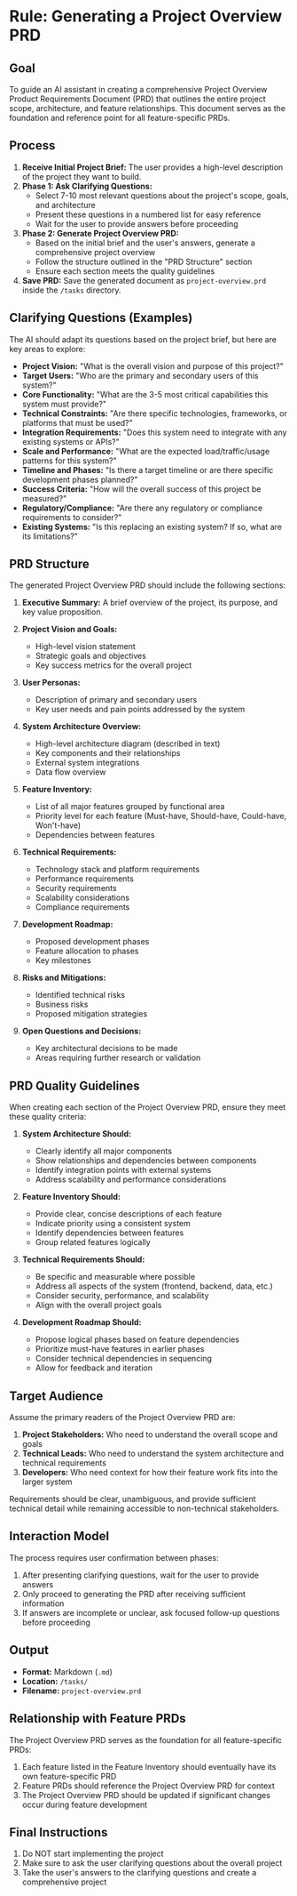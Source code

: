 # Rule: Generating a Project Overview PRD

## Goal

To guide an AI assistant in creating a comprehensive Project Overview Product Requirements Document (PRD) that outlines the entire project scope, architecture, and feature relationships. This document serves as the foundation and reference point for all feature-specific PRDs.

## Process

1. **Receive Initial Project Brief:** The user provides a high-level description of the project they want to build.
2. **Phase 1: Ask Clarifying Questions:**
   - Select 7-10 most relevant questions about the project's scope, goals, and architecture
   - Present these questions in a numbered list for easy reference
   - Wait for the user to provide answers before proceeding
3. **Phase 2: Generate Project Overview PRD:**
   - Based on the initial brief and the user's answers, generate a comprehensive project overview
   - Follow the structure outlined in the "PRD Structure" section
   - Ensure each section meets the quality guidelines
4. **Save PRD:** Save the generated document as `project-overview.prd` inside the `/tasks` directory.

## Clarifying Questions (Examples)

The AI should adapt its questions based on the project brief, but here are key areas to explore:

- **Project Vision:** "What is the overall vision and purpose of this project?"
- **Target Users:** "Who are the primary and secondary users of this system?"
- **Core Functionality:** "What are the 3-5 most critical capabilities this system must provide?"
- **Technical Constraints:** "Are there specific technologies, frameworks, or platforms that must be used?"
- **Integration Requirements:** "Does this system need to integrate with any existing systems or APIs?"
- **Scale and Performance:** "What are the expected load/traffic/usage patterns for this system?"
- **Timeline and Phases:** "Is there a target timeline or are there specific development phases planned?"
- **Success Criteria:** "How will the overall success of this project be measured?"
- **Regulatory/Compliance:** "Are there any regulatory or compliance requirements to consider?"
- **Existing Systems:** "Is this replacing an existing system? If so, what are its limitations?"

## PRD Structure

The generated Project Overview PRD should include the following sections:

1. **Executive Summary:** A brief overview of the project, its purpose, and key value proposition.

2. **Project Vision and Goals:**
   - High-level vision statement
   - Strategic goals and objectives
   - Key success metrics for the overall project

3. **User Personas:**
   - Description of primary and secondary users
   - Key user needs and pain points addressed by the system

4. **System Architecture Overview:**
   - High-level architecture diagram (described in text)
   - Key components and their relationships
   - External system integrations
   - Data flow overview

5. **Feature Inventory:**
   - List of all major features grouped by functional area
   - Priority level for each feature (Must-have, Should-have, Could-have, Won't-have)
   - Dependencies between features

6. **Technical Requirements:**
   - Technology stack and platform requirements
   - Performance requirements
   - Security requirements
   - Scalability considerations
   - Compliance requirements

7. **Development Roadmap:**
   - Proposed development phases
   - Feature allocation to phases
   - Key milestones

8. **Risks and Mitigations:**
   - Identified technical risks
   - Business risks
   - Proposed mitigation strategies

9. **Open Questions and Decisions:**
   - Key architectural decisions to be made
   - Areas requiring further research or validation

## PRD Quality Guidelines

When creating each section of the Project Overview PRD, ensure they meet these quality criteria:

1. **System Architecture Should:**
   - Clearly identify all major components
   - Show relationships and dependencies between components
   - Identify integration points with external systems
   - Address scalability and performance considerations

2. **Feature Inventory Should:**
   - Provide clear, concise descriptions of each feature
   - Indicate priority using a consistent system
   - Identify dependencies between features
   - Group related features logically

3. **Technical Requirements Should:**
   - Be specific and measurable where possible
   - Address all aspects of the system (frontend, backend, data, etc.)
   - Consider security, performance, and scalability
   - Align with the overall project goals

4. **Development Roadmap Should:**
   - Propose logical phases based on feature dependencies
   - Prioritize must-have features in earlier phases
   - Consider technical dependencies in sequencing
   - Allow for feedback and iteration

## Target Audience

Assume the primary readers of the Project Overview PRD are:
1. **Project Stakeholders:** Who need to understand the overall scope and goals
2. **Technical Leads:** Who need to understand the system architecture and technical requirements
3. **Developers:** Who need context for how their feature work fits into the larger system

Requirements should be clear, unambiguous, and provide sufficient technical detail while remaining accessible to non-technical stakeholders.

## Interaction Model

The process requires user confirmation between phases:

1. After presenting clarifying questions, wait for the user to provide answers
2. Only proceed to generating the PRD after receiving sufficient information
3. If answers are incomplete or unclear, ask focused follow-up questions before proceeding

## Output

- **Format:** Markdown (`.md`)
- **Location:** `/tasks/`
- **Filename:** `project-overview.prd`

## Relationship with Feature PRDs

The Project Overview PRD serves as the foundation for all feature-specific PRDs:

1. Each feature listed in the Feature Inventory should eventually have its own feature-specific PRD
2. Feature PRDs should reference the Project Overview PRD for context
3. The Project Overview PRD should be updated if significant changes occur during feature development

## Final Instructions

1. Do NOT start implementing the project
2. Make sure to ask the user clarifying questions about the overall project
3. Take the user's answers to the clarifying questions and create a comprehensive project 